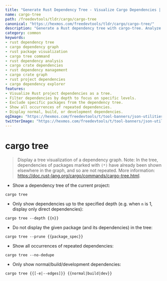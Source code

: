 ```yaml
---
title: "Generate Rust Dependency Tree - Visualize Cargo Dependencies | Online Free DevTools by Hexmos"
name: cargo-tree
path: /freedevtools/tldr/cargo/cargo-tree
canonical: "https://hexmos.com/freedevtools/tldr/cargo/cargo-tree/"
description: "Generate a Rust dependency tree with cargo-tree. Analyze and visualize project dependencies for effective Rust development. Free online tool, no registration required."
category: common
keywords:
- rust dependency tree
- cargo dependency graph
- rust package visualization
- cargo tree command
- rust dependency analysis
- cargo crate dependencies
- rust dependency management
- cargo crate graph
- rust project dependencies
- cargo dependency explorer
features:
- Visualize Rust project dependencies as a tree.
- Filter dependencies by depth to focus on specific levels.
- Exclude specific packages from the dependency tree.
- Show all occurrences of repeated dependencies.
- Display normal, build, or development dependencies.
ogImage: "https://hexmos.com/freedevtools/t/tool-banners/json-utilities-banner.png"
twitterImage: "https://hexmos.com/freedevtools/t/tool-banners/json-utilities-banner.png"
---
```


# cargo tree

> Display a tree visualization of a dependency graph.
> Note: In the tree, dependencies of packages marked with `(*)` have already been shown elsewhere in the graph, and so are not repeated.
> More information: <https://doc.rust-lang.org/cargo/commands/cargo-tree.html>.

- Show a dependency tree of the current project:

`cargo tree`

- Only show dependencies up to the specified depth (e.g. when `n` is 1, display only direct dependencies):

`cargo tree --depth {{n}}`

- Do not display the given package (and its dependencies) in the tree:

`cargo tree --prune {{package_spec}}`

- Show all occurrences of repeated dependencies:

`cargo tree --no-dedupe`

- Only show normal/build/development dependencies:

`cargo tree {{[-e|--edges]}} {{normal|build|dev}}`
